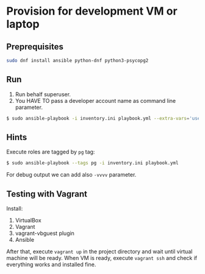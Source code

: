 # Provision for development VM or laptop

## Preprequisites

```bash
sudo dnf install ansible python-dnf python3-psycopg2
```

## Run

1. Run behalf superuser.
2. You HAVE TO pass a developer account name as command line parameter.

```bash
$ sudo ansible-playbook -i inventory.ini playbook.yml --extra-vars='user=johndoe'
```

## Hints

Execute roles are tagged by `pg` tag:

```bash
$ sudo ansible-playbook --tags pg -i inventory.ini playbook.yml
```

For debug output we can add also `-vvvv` parameter.

## Testing with Vagrant

Install:

1. VirtualBox
2. Vagrant
3. vagrant-vbguest plugin
4. Ansible

After that, execute `vagrant up` in the project directory and wait until virtual machine will be ready.
When VM is ready, execute `vagrant ssh` and check if everything works and installed fine.
